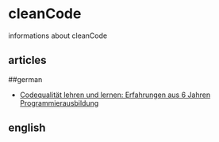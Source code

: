 # cleanCode
informations about cleanCode

## articles
##german
* [Codequalität lehren und lernen: Erfahrungen aus 6 Jahren Programmierausbildung ](https://heise.de/-4795323)
## english
